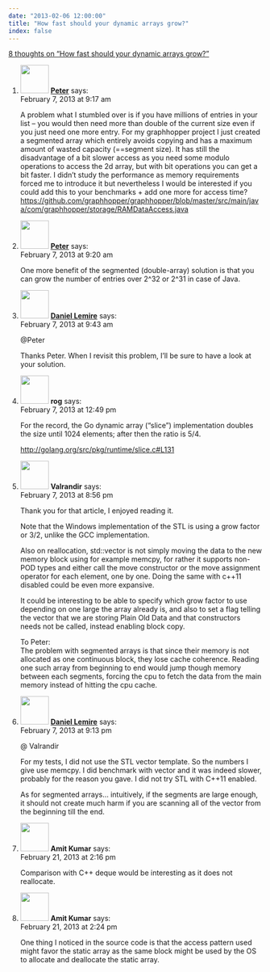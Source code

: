 ```yaml
---
date: "2013-02-06 12:00:00"
title: "How fast should your dynamic arrays grow?"
index: false
---
```


[8 thoughts on &ldquo;How fast should your dynamic arrays grow?&rdquo;](/lemire/blog/2013/02-06-how-fast-should-your-dynamic-arrays-grow)

<ol class="comment-list">
<li id="comment-71651" class="comment even thread-even depth-1">
<div class="comment-author vcard">
<img alt src="https://secure.gravatar.com/avatar/206690a26526f07467ecfd6662f8b152?s=56&#038;d=mm&#038;r=g" srcset="https://secure.gravatar.com/avatar/206690a26526f07467ecfd6662f8b152?s=112&#038;d=mm&#038;r=g 2x" class="avatar avatar-56 photo" height="56" width="56" decoding="async" /> <b class="fn"><a href="https://karussell.wordpress.com/" class="url" rel="ugc external nofollow">Peter</a></b> <span class="says">says:</span> </div>
<div class="comment-metadata"><time datetime="2013-02-07T09:17:08+00:00">February 7, 2013 at 9:17 am</time></a> </div>
<div class="comment-content">
<p>A problem what I stumbled over is if you have millions of entries in your list &#8211; you would then need more than double of the current size even if you just need one more entry. For my graphhopper project I just created a segmented array which entirely avoids copying and has a maximum amount of wasted capacity (==segment size). It has still the disadvantage of a bit slower access as you need some modulo operations to access the 2d array, but with bit operations you can get a bit faster. I didn&rsquo;t study the performance as memory requirements forced me to introduce it but nevertheless I would be interested if you could add this to your benchmarks + add one more for access time? <a href="https://github.com/graphhopper/graphhopper/blob/master/src/main/java/com/graphhopper/storage/RAMDataAccess.java" rel="nofollow ugc">https://github.com/graphhopper/graphhopper/blob/master/src/main/java/com/graphhopper/storage/RAMDataAccess.java</a></p>
</div>
</li>
<li id="comment-71652" class="comment odd alt thread-odd thread-alt depth-1">
<div class="comment-author vcard">
<img alt src="https://secure.gravatar.com/avatar/206690a26526f07467ecfd6662f8b152?s=56&#038;d=mm&#038;r=g" srcset="https://secure.gravatar.com/avatar/206690a26526f07467ecfd6662f8b152?s=112&#038;d=mm&#038;r=g 2x" class="avatar avatar-56 photo" height="56" width="56" decoding="async" /> <b class="fn"><a href="https://karussell.wordpress.com/" class="url" rel="ugc external nofollow">Peter</a></b> <span class="says">says:</span> </div>
<div class="comment-metadata"><time datetime="2013-02-07T09:20:09+00:00">February 7, 2013 at 9:20 am</time></a> </div>
<div class="comment-content">
<p>One more benefit of the segmented (double-array) solution is that you can grow the number of entries over 2^32 or 2^31 in case of Java.</p>
</div>
</li>
<li id="comment-71653" class="comment byuser comment-author-lemire bypostauthor even thread-even depth-1">
<div class="comment-author vcard">
<img alt src="https://secure.gravatar.com/avatar/2ca999bef9535950f5b84281a4dab006?s=56&#038;d=mm&#038;r=g" srcset="https://secure.gravatar.com/avatar/2ca999bef9535950f5b84281a4dab006?s=112&#038;d=mm&#038;r=g 2x" class="avatar avatar-56 photo" height="56" width="56" loading="lazy" decoding="async" /> <b class="fn"><a href="https://lemire.me/en/" class="url" rel="ugc">Daniel Lemire</a></b> <span class="says">says:</span> </div>
<div class="comment-metadata"><time datetime="2013-02-07T09:43:02+00:00">February 7, 2013 at 9:43 am</time></a> </div>
<div class="comment-content">
<p>@Peter</p>
<p>Thanks Peter. When I revisit this problem, I&rsquo;ll be sure to have a look at your solution.</p>
</div>
</li>
<li id="comment-71657" class="comment odd alt thread-odd thread-alt depth-1">
<div class="comment-author vcard">
<img alt src="https://secure.gravatar.com/avatar/e0dedec2ffb08c81d5eb0d3d8fb966d7?s=56&#038;d=mm&#038;r=g" srcset="https://secure.gravatar.com/avatar/e0dedec2ffb08c81d5eb0d3d8fb966d7?s=112&#038;d=mm&#038;r=g 2x" class="avatar avatar-56 photo" height="56" width="56" loading="lazy" decoding="async" /> <b class="fn">rog</b> <span class="says">says:</span> </div>
<div class="comment-metadata"><time datetime="2013-02-07T12:49:21+00:00">February 7, 2013 at 12:49 pm</time></a> </div>
<div class="comment-content">
<p>For the record, the Go dynamic array (&ldquo;slice&rdquo;) implementation doubles the size until 1024 elements; after then the ratio is 5/4.</p>
<p><a href="https://golang.org/src/pkg/runtime/slice.c#L131" rel="nofollow ugc">http://golang.org/src/pkg/runtime/slice.c#L131</a></p>
</div>
</li>
<li id="comment-71660" class="comment even thread-even depth-1">
<div class="comment-author vcard">
<img alt src="https://secure.gravatar.com/avatar/8767bd5b599615b306d847e15920f7d1?s=56&#038;d=mm&#038;r=g" srcset="https://secure.gravatar.com/avatar/8767bd5b599615b306d847e15920f7d1?s=112&#038;d=mm&#038;r=g 2x" class="avatar avatar-56 photo" height="56" width="56" loading="lazy" decoding="async" /> <b class="fn">Valrandir</b> <span class="says">says:</span> </div>
<div class="comment-metadata"><time datetime="2013-02-07T20:56:30+00:00">February 7, 2013 at 8:56 pm</time></a> </div>
<div class="comment-content">
<p>Thank you for that article, I enjoyed reading it.</p>
<p>Note that the Windows implementation of the STL is using a grow factor or 3/2, unlike the GCC implementation.</p>
<p>Also on reallocation, std::vector is not simply moving the data to the new memory block using for example memcpy, for rather it supports non-POD types and either call the move constructor or the move assignment operator for each element, one by one. Doing the same with c++11 disabled could be even more expansive.</p>
<p>It could be interesting to be able to specify which grow factor to use depending on one large the array already is, and also to set a flag telling the vector that we are storing Plain Old Data and that constructors needs not be called, instead enabling block copy.</p>
<p>To Peter:<br/>
The problem with segmented arrays is that since their memory is not allocated as one continuous block, they lose cache coherence. Reading one such array from beginning to end would jump though memory between each segments, forcing the cpu to fetch the data from the main memory instead of hitting the cpu cache.</p>
</div>
</li>
<li id="comment-71661" class="comment byuser comment-author-lemire bypostauthor odd alt thread-odd thread-alt depth-1">
<div class="comment-author vcard">
<img alt src="https://secure.gravatar.com/avatar/2ca999bef9535950f5b84281a4dab006?s=56&#038;d=mm&#038;r=g" srcset="https://secure.gravatar.com/avatar/2ca999bef9535950f5b84281a4dab006?s=112&#038;d=mm&#038;r=g 2x" class="avatar avatar-56 photo" height="56" width="56" loading="lazy" decoding="async" /> <b class="fn"><a href="https://lemire.me/en/" class="url" rel="ugc">Daniel Lemire</a></b> <span class="says">says:</span> </div>
<div class="comment-metadata"><time datetime="2013-02-07T21:13:25+00:00">February 7, 2013 at 9:13 pm</time></a> </div>
<div class="comment-content">
<p>@ Valrandir</p>
<p>For my tests, I did not use the STL vector template. So the numbers I give use memcpy. I did benchmark with vector and it was indeed slower, probably for the reason you gave. I did not try STL with C++11 enabled.</p>
<p>As for segmented arrays&#8230; intuitively, if the segments are large enough, it should not create much harm if you are scanning all of the vector from the beginning till the end.</p>
</div>
</li>
<li id="comment-72855" class="comment even thread-even depth-1">
<div class="comment-author vcard">
<img alt src="https://secure.gravatar.com/avatar/d7153ec197a843734580fdda09ead336?s=56&#038;d=mm&#038;r=g" srcset="https://secure.gravatar.com/avatar/d7153ec197a843734580fdda09ead336?s=112&#038;d=mm&#038;r=g 2x" class="avatar avatar-56 photo" height="56" width="56" loading="lazy" decoding="async" /> <b class="fn">Amit Kumar</b> <span class="says">says:</span> </div>
<div class="comment-metadata"><time datetime="2013-02-21T14:16:11+00:00">February 21, 2013 at 2:16 pm</time></a> </div>
<div class="comment-content">
<p>Comparison with C++ deque would be interesting as it does not reallocate.</p>
</div>
</li>
<li id="comment-72859" class="comment odd alt thread-odd thread-alt depth-1">
<div class="comment-author vcard">
<img alt src="https://secure.gravatar.com/avatar/d7153ec197a843734580fdda09ead336?s=56&#038;d=mm&#038;r=g" srcset="https://secure.gravatar.com/avatar/d7153ec197a843734580fdda09ead336?s=112&#038;d=mm&#038;r=g 2x" class="avatar avatar-56 photo" height="56" width="56" loading="lazy" decoding="async" /> <b class="fn">Amit Kumar</b> <span class="says">says:</span> </div>
<div class="comment-metadata"><time datetime="2013-02-21T14:24:07+00:00">February 21, 2013 at 2:24 pm</time></a> </div>
<div class="comment-content">
<p>One thing I noticed in the source code is that the access pattern used might favor the static array as the same block might be used by the OS to allocate and deallocate the static array.</p>
</div>
</li>
</ol>
